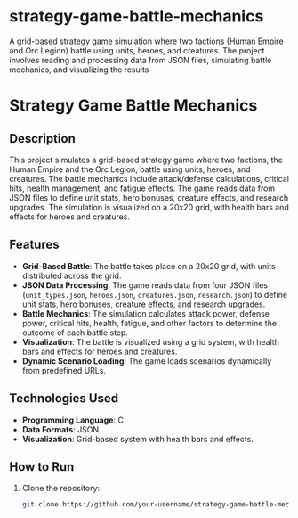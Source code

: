 # strategy-game-battle-mechanics
A grid-based strategy game simulation where two factions (Human Empire and Orc Legion) battle using units, heroes, and creatures. The project involves reading and processing data from JSON files, simulating battle mechanics, and visualizing the results
# Strategy Game Battle Mechanics

## Description
This project simulates a grid-based strategy game where two factions, the Human Empire and the Orc Legion, battle using units, heroes, and creatures. The battle mechanics include attack/defense calculations, critical hits, health management, and fatigue effects. The game reads data from JSON files to define unit stats, hero bonuses, creature effects, and research upgrades. The simulation is visualized on a 20x20 grid, with health bars and effects for heroes and creatures.

## Features
- **Grid-Based Battle**: The battle takes place on a 20x20 grid, with units distributed across the grid.
- **JSON Data Processing**: The game reads data from four JSON files (`unit_types.json`, `heroes.json`, `creatures.json`, `research.json`) to define unit stats, hero bonuses, creature effects, and research upgrades.
- **Battle Mechanics**: The simulation calculates attack power, defense power, critical hits, health, fatigue, and other factors to determine the outcome of each battle step.
- **Visualization**: The battle is visualized using a grid system, with health bars and effects for heroes and creatures.
- **Dynamic Scenario Loading**: The game loads scenarios dynamically from predefined URLs.

## Technologies Used
- **Programming Language**: C
- **Data Formats**: JSON
- **Visualization**: Grid-based system with health bars and effects.

## How to Run
1. Clone the repository:
   ```bash
   git clone https://github.com/your-username/strategy-game-battle-mechanics.git